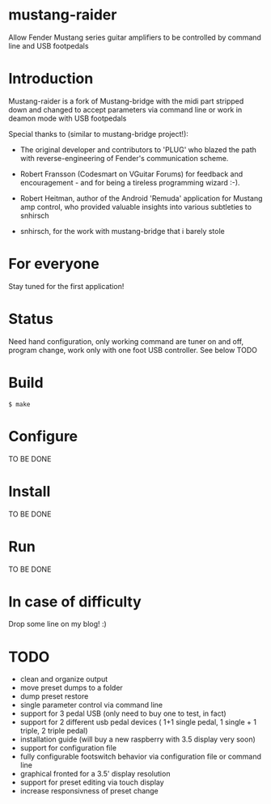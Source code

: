 # mustang-raider

Allow Fender Mustang series guitar amplifiers to be controlled by command line and USB footpedals

# Introduction

Mustang-raider is a fork of Mustang-bridge with the midi part stripped down and changed to accept parameters via command line or work in deamon mode with USB footpedals 

Special thanks to (similar to mustang-bridge project!):

  + The original developer and contributors to 'PLUG' who blazed the
  path with reverse-engineering of Fender's communication scheme.

  + Robert Fransson (Codesmart on VGuitar Forums) for feedback and
  encouragement - and for being a tireless programming wizard :-).

  + Robert Heitman, author of the Android 'Remuda' application for
  Mustang amp control, who provided valuable insights into various
  subtleties to snhirsch

 + snhirsch, for the work with mustang-bridge that i barely stole

# For everyone

Stay tuned for the first application!

# Status

 Need hand configuration, only working command are tuner on and off, program change, work only with one foot USB controller. See below TODO

# Build
```
$ make
```

# Configure

 TO BE DONE

# Install

 TO BE DONE

# Run

 TO BE DONE

# In case of difficulty

Drop some line on my blog! :)

# TODO

- clean and organize output
- move preset dumps to a folder
- dump preset restore
- single parameter control via command line
- support for 3 pedal USB (only need to buy one to test, in fact)
- support for 2 different usb pedal devices ( 1+1 single pedal, 1 single + 1 triple, 2 triple pedal)
- installation guide (will buy a new raspberry with 3.5 display very soon)
- support for configuration file
- fully configurable footswitch behavior via configuration file or command line
- graphical fronted for a 3.5' display resolution
- support for preset editing via touch display
- increase responsivness of preset change


